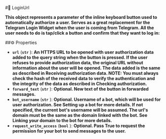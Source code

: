 #🔮 LoginUrl

**This object represents a parameter of the inline keyboard button used to automatically authorize a user. Serves as a great replacement for the Telegram Login Widget when the user is coming from Telegram. All the user needs to do is tap/click a button and confirm that they want to log in:**

##⚙️ Properties

- **`url`** (**`str`** ): **An HTTPS URL to be opened with user authorization data added to the query string when the button is pressed.
If the user refuses to provide authorization data, the original URL without information about the user will be
opened. The data added is the same as described in Receiving authorization data. NOTE: You must always check the hash
of the received data to verify the authentication and the integrity of the data as described in Checking
authorization.**
- **`forward_text`** (**`str`** ): **Optional. New text of the button in forwarded messages.**
- **`bot_username`** (**`str`** ): **Optional. Username of a bot, which will be used for user authorization. See Setting up a bot for
more details. If not specified, the current bot's username will be assumed. The url's domain must be the same as the
domain linked with the bot. See Linking your domain to the bot for more details.**
- **`request_write_access`** (**`bool`** ): **Optional. Pass True to request the permission for your bot to send messages to the
user.**
